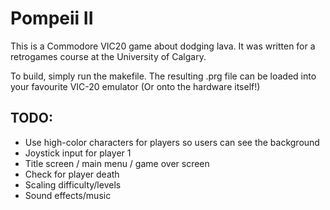 # Pompeii II

This is a Commodore VIC20 game about dodging lava. It was written for a retrogames course at the University of Calgary.

To build, simply run the makefile. The resulting .prg file can be loaded into your favourite VIC-20 emulator (Or onto the hardware itself!)

## TODO:
 - Use high-color characters for players so users can see the background
 - Joystick input for player 1
 - Title screen / main menu / game over screen
 - Check for player death
 - Scaling difficulty/levels
 - Sound effects/music
